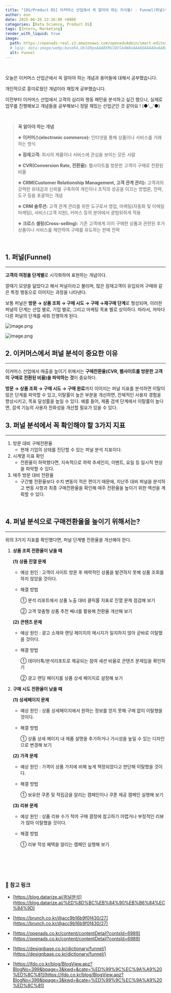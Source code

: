 ```yaml
---
title: "[DS/Product DS] 이커머스 산업에서 꼭 알아야 하는 지식들! - Funnel(퍼널)의 이해와 적용 "
author: eun
date: 2025-06-26 22:26:00 +0900
categories: [Data Science, Product DS]
tags: [Intern, Marketing]
render_with_liquid: true
image:
  path: https://openads-real.s3.amazonaws.com/openadsAdmin/smart-editor/images/20210831152824881_ca585d82-9850-442c-b17f-0b9f0552bb50.jpg
  # lqip: data:image/webp;base64,UklGRpoAAABXRUJQVlA4WAoAAAAQAAAADwAABwAAQUxQSDIAAAARL0AmbZurmr57yyIiqE8oiG0bejIYEQTgqiDA9vqnsUSI6H+oAERp2HZ65qP/VIAWAFZQOCBCAAAA8AEAnQEqEAAIAAVAfCWkAALp8sF8rgRgAP7o9FDvMCkMde9PK7euH5M1m6VWoDXf2FkP3BqV0ZYbO6NA/VFIAAAA
  alt: Funnel  
---
```



<br>


오늘은 이커머스 산업군에서 꼭 알아야 하는 개념과 용어들에 대해서 공부했습니다.

개인적으로 흥미로웠던 개념이라 재밌게 공부했습니다.

이전부터 이커머스 산업에서 고객의 심리와 행동 패턴을 분석하고 싶긴 했으나, 실제로 업무를 진행해보고 개념들을 공부해보니 정말 재밌는 산업군인 것 같아요 ! (●'◡'●)

<br>

> **꼭 알아야 하는 개념**
> 
> 
> **※ 이커머스(electronic commerce):** 인터넷을 통해 상품이나 서비스를 거래하는 방식
> 
> **※ 잠재고객:** 회사의 제품이나 서비스에 관심을 보이는 모든 사람
> 
> **※ CVR(Conversion Rate, 전환율):** 웹사이트를 방문한 고객이 구매로 전환된 비율
> 
> **※ CRM(Customer Relationship Management, 고객 관계 관리):** 고객과의 강력한 유대감과 신뢰를 구축하여 개인이나 조직의 성공을 이끄는 방법론, 전략, 도구 등을 포괄하는 개념
> 
> **※ CRM 솔루션:** 고객 관계 관리를 위한 도구로서 영업, 마케팅(자동화 및 이메일 마케팅), 서비스(고객 지원), 커머스 등의 분야에서 광범위하게 적용
> 
> **※ 크로스 셀링(Cross-selling):** 기존 고객에게 이미 구매한 상품과 관련된 추가 상품이나 서비스를 제안하여 구매를 유도하는 판매 전략
> 
<br>

## **1. 퍼널(Funnel)**

---

**고객의 여정을 단계별**로 시각화하여 표현하는 개념이다.

깔때기 모양을 닮았다고 해서 퍼널이라고 불리며, 많은 잠재고객이 유입되어 구매와 같은 특정 행동으로 이어지는 과정을 나타낸다.

보통 퍼널은 **방문 → 상품 조회 → 구매 시도 → 구매 →재구매 단계**로 형성되며, 이러한 퍼널의 단계는 산업 별로, 기업 별로, 그리고 마케팅 목표 별로 상이하다. 따라서, 저마다 다른 퍼널의 단계를 세워 진행하게 된다.

![image.png](https://ifdo.co.kr/viewHelpImage.apz?MTY4MTg1OTU1NCU3QiU3RA)

![image.png](https://openads-real.s3.amazonaws.com/openadsAdmin/smart-editor/images/20210831152824881_ca585d82-9850-442c-b17f-0b9f0552bb50.jpg)
<br>

## **2. 이커머스에서 퍼널 분석이 중요한 이유**

---

이커머스 산업에서 매출을 높이기 위해서는 **구매전환율(CVR, 웹사이트를 방문한 고객이 구매로 전환된 비율)을 파악하는 것**이 중요하다.

**방문 → 상품 조회 → 구매 시도 → 구매 완료**까지 이어지는 퍼널 지표를 분석하면 이탈이 많은 단계를 파악할 수 있고, 이탈률이 높은 부분을 개선하면, 전체적인 사용자 경험을 향상시키고, 목표 달성률을 높일 수 있다. 예를 들어, 제품 검색 단계에서 이탈률이 높다면, 검색 기능의 사용자 친화성을 개선할 필요가 있을 수 있다.
<br>

## **3. 퍼널 분석에서 꼭 확인해야 할 3가지 지표**

---

1. 방문 대비 구매전환율
    - 현재 기업의 상태를 진단할 수 있는 퍼널 분석 지표이다.
2. 시계열 지표 확인
    - 전환율이 하락했다면, 지속적으로 하락 추세인지, 이벤트, 요일 등 일시적 현상을 파악할 수 있다.
3. 매주 방문 대비 전환율
    - 구간별 전환율보다 수치 변동이 적은 편이기 때문에, 지난주 대비 퍼널을 분석하고 변동 사항과 최종 구매전환율을 확인해 매주 전환율을 높이기 위한 액션을 계획할 수 있다.
<br>

## **4. 퍼널 분석으로 구매전환율을 높이기 위해서는?**

---

위의 3가지 지표를 확인했다면, 퍼널 단계별 전환율을 개선해야 한다.

1. **상품 조회 전환율이 낮을 때**
    
    **(1) 상품 진열 문제**
    
    - 예상 원인 : 고객이 사이트 방문 후 매력적인 상품을 발견하지 못해 상품 조회를 하지 않았을 것이다.
    - 해결 방법
        
        ① 분석 리포트에서 상품 노출 대비 클릭률 지표로 진열 문제 점검해 보기
        
        ② 고객 맞춤형 상품 추천 배너를 활용해 전환율 개선해 보기
        
    
    **(2)** **콘텐츠 문제**
    
    - 예상 원인 : 광고 소재와 랜딩 페이지의 메시지가 일치하지 않아 곧바로 이탈했을 것이다.
    - 해결 방법
        
        ① 데이터톡/분석리포트로 제공되는 참여 세션 비율로 콘텐츠 문제임을 확인하기
        
        ② 광고 랜딩 페이지를 상품 상세 페이지로 설정해 보기
        
2. **구매 시도 전환율이 낮을 때**
    
    **(1) 상세페이지 문제**
    
    - 예상 원인 : 상품 상세페이지에서 원하는 정보를 얻지 못해 구매 없이 이탈했을 것이다.
    - 해결 방법
        
        ① 상품 상세 페이지 내 제품 설명을 추가하거나 가시성을 높일 수 있는 디자인으로 변경해 보기
        
    
    **(2) 가격 문제**
    
    - 예상 원인 : 가격이 상품 가치에 비해 높게 책정되었다고 판단해 이탈했을 것이다.
    - 해결 방법
        
        ① 보유한 쿠폰 및 적립금을 알리는 캠페인이나 쿠폰 제공 캠페인 실행해 보기
        
    
    **(3) 리뷰 문제**
    
    - 예상 원인 : 상품 리뷰 수가 적어 구매 결정에 참고하기 어렵거나 부정적인 리뷰가 많아 이탈했을 것이다.
    - 해결 방법
        
        ① 리뷰 작성 혜택을 알리는 캠페인 실행해 보기
        

<br><br><br><br>

### 🔗 참고 링크

- [https://blog.datarize.ai/퍼널분석](https://blog.datarize.ai/%ED%8D%BC%EB%84%90%EB%B6%84%EC%84%9D)

- [https://brunch.co.kr/@acc9b16b9f0f430/27](https://brunch.co.kr/@acc9b16b9f0f430/27)

- [https://openads.co.kr/content/contentDetail?contsId=6989](https://openads.co.kr/content/contentDetail?contsId=6989)

- [https://designbase.co.kr/dictionary/funnel/](https://designbase.co.kr/dictionary/funnel/)

- [https://ifdo.co.kr/blog/BlogView.apz?BlogNo=399&bpage=3&kwd=&cate=%ED%99%9C%EC%9A%A9%20%ED%8C%81](https://ifdo.co.kr/blog/BlogView.apz?BlogNo=399&bpage=3&kwd=&cate=%ED%99%9C%EC%9A%A9%20%ED%8C%81)
